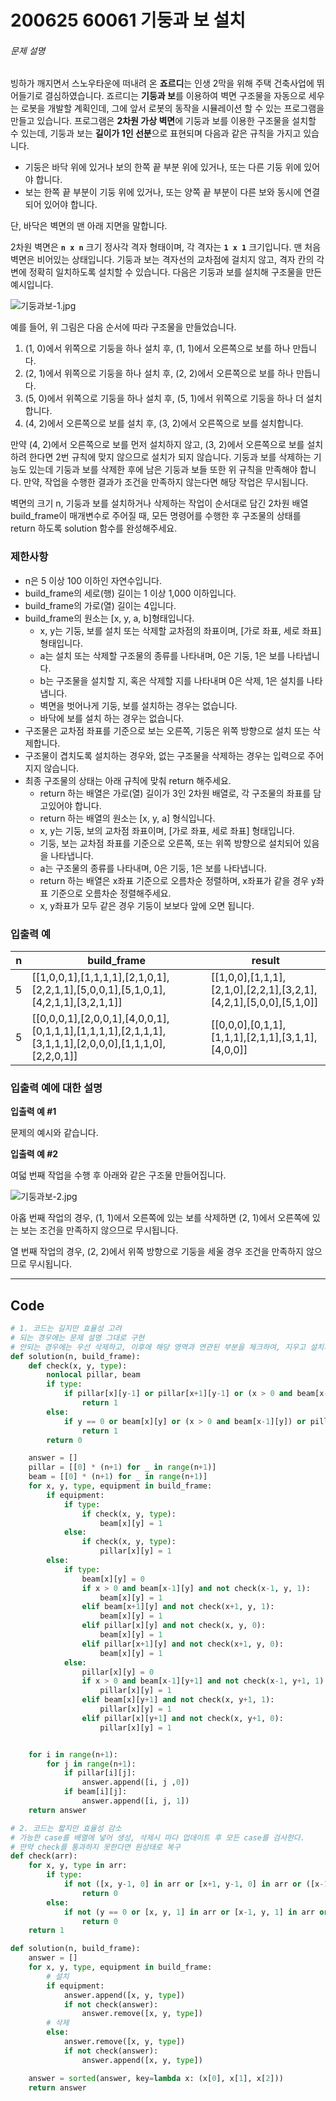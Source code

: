 # 200625 60061 기둥과 보 설치

###### 문제 설명

빙하가 깨지면서 스노우타운에 떠내려 온 **죠르디**는 인생 2막을 위해 주택 건축사업에 뛰어들기로 결심하였습니다. 죠르디는 **기둥과 보**를 이용하여 벽면 구조물을 자동으로 세우는 로봇을 개발할 계획인데, 그에 앞서 로봇의 동작을 시뮬레이션 할 수 있는 프로그램을 만들고 있습니다.
프로그램은 **2차원 가상 벽면**에 기둥과 보를 이용한 구조물을 설치할 수 있는데, 기둥과 보는 **길이가 1인 선분**으로 표현되며 다음과 같은 규칙을 가지고 있습니다.

- 기둥은 바닥 위에 있거나 보의 한쪽 끝 부분 위에 있거나, 또는 다른 기둥 위에 있어야 합니다.
- 보는 한쪽 끝 부분이 기둥 위에 있거나, 또는 양쪽 끝 부분이 다른 보와 동시에 연결되어 있어야 합니다.

단, 바닥은 벽면의 맨 아래 지면을 말합니다.

2차원 벽면은 **`n x n`** 크기 정사각 격자 형태이며, 각 격자는 **`1 x 1`** 크기입니다. 맨 처음 벽면은 비어있는 상태입니다. 기둥과 보는 격자선의 교차점에 걸치지 않고, 격자 칸의 각 변에 정확히 일치하도록 설치할 수 있습니다. 다음은 기둥과 보를 설치해 구조물을 만든 예시입니다.

![기둥과보-1.jpg](images/834b86e5-6fd0-4d3c-8023-7f853ea4301f.jpg)

예를 들어, 위 그림은 다음 순서에 따라 구조물을 만들었습니다.

1. (1, 0)에서 위쪽으로 기둥을 하나 설치 후, (1, 1)에서 오른쪽으로 보를 하나 만듭니다.
2. (2, 1)에서 위쪽으로 기둥을 하나 설치 후, (2, 2)에서 오른쪽으로 보를 하나 만듭니다.
3. (5, 0)에서 위쪽으로 기둥을 하나 설치 후, (5, 1)에서 위쪽으로 기둥을 하나 더 설치합니다.
4. (4, 2)에서 오른쪽으로 보를 설치 후, (3, 2)에서 오른쪽으로 보를 설치합니다.

만약 (4, 2)에서 오른쪽으로 보를 먼저 설치하지 않고, (3, 2)에서 오른쪽으로 보를 설치하려 한다면 2번 규칙에 맞지 않으므로 설치가 되지 않습니다. 기둥과 보를 삭제하는 기능도 있는데 기둥과 보를 삭제한 후에 남은 기둥과 보들 또한 위 규칙을 만족해야 합니다. 만약, 작업을 수행한 결과가 조건을 만족하지 않는다면 해당 작업은 무시됩니다.

벽면의 크기 n, 기둥과 보를 설치하거나 삭제하는 작업이 순서대로 담긴 2차원 배열 build_frame이 매개변수로 주어질 때, 모든 명령어를 수행한 후 구조물의 상태를 return 하도록 solution 함수를 완성해주세요.

### 제한사항

- n은 5 이상 100 이하인 자연수입니다.
- build_frame의 세로(행) 길이는 1 이상 1,000 이하입니다.
- build_frame의 가로(열) 길이는 4입니다.
- build_frame의 원소는 [x, y, a, b]형태입니다.
  - x, y는 기둥, 보를 설치 또는 삭제할 교차점의 좌표이며, [가로 좌표, 세로 좌표] 형태입니다.
  - a는 설치 또는 삭제할 구조물의 종류를 나타내며, 0은 기둥, 1은 보를 나타냅니다.
  - b는 구조물을 설치할 지, 혹은 삭제할 지를 나타내며 0은 삭제, 1은 설치를 나타냅니다.
  - 벽면을 벗어나게 기둥, 보를 설치하는 경우는 없습니다.
  - 바닥에 보를 설치 하는 경우는 없습니다.
- 구조물은 교차점 좌표를 기준으로 보는 오른쪽, 기둥은 위쪽 방향으로 설치 또는 삭제합니다.
- 구조물이 겹치도록 설치하는 경우와, 없는 구조물을 삭제하는 경우는 입력으로 주어지지 않습니다.
- 최종 구조물의 상태는 아래 규칙에 맞춰 return 해주세요.
  - return 하는 배열은 가로(열) 길이가 3인 2차원 배열로, 각 구조물의 좌표를 담고있어야 합니다.
  - return 하는 배열의 원소는 [x, y, a] 형식입니다.
  - x, y는 기둥, 보의 교차점 좌표이며, [가로 좌표, 세로 좌표] 형태입니다.
  - 기둥, 보는 교차점 좌표를 기준으로 오른쪽, 또는 위쪽 방향으로 설치되어 있음을 나타냅니다.
  - a는 구조물의 종류를 나타내며, 0은 기둥, 1은 보를 나타냅니다.
  - return 하는 배열은 x좌표 기준으로 오름차순 정렬하며, x좌표가 같을 경우 y좌표 기준으로 오름차순 정렬해주세요.
  - x, y좌표가 모두 같은 경우 기둥이 보보다 앞에 오면 됩니다.

### 입출력 예

| n    | build_frame                                                  | result                                                       |
| ---- | ------------------------------------------------------------ | ------------------------------------------------------------ |
| 5    | [[1,0,0,1],[1,1,1,1],[2,1,0,1],[2,2,1,1],[5,0,0,1],[5,1,0,1],[4,2,1,1],[3,2,1,1]] | [[1,0,0],[1,1,1],[2,1,0],[2,2,1],[3,2,1],[4,2,1],[5,0,0],[5,1,0]] |
| 5    | [[0,0,0,1],[2,0,0,1],[4,0,0,1],[0,1,1,1],[1,1,1,1],[2,1,1,1],[3,1,1,1],[2,0,0,0],[1,1,1,0],[2,2,0,1]] | [[0,0,0],[0,1,1],[1,1,1],[2,1,1],[3,1,1],[4,0,0]]            |

### 입출력 예에 대한 설명

**입출력 예 #1**

문제의 예시와 같습니다.

**입출력 예 #2**

여덟 번째 작업을 수행 후 아래와 같은 구조물 만들어집니다.

![기둥과보-2.jpg](images/ff82828f-5d2c-43af-b734-2752a776a234.jpg)

아홉 번째 작업의 경우, (1, 1)에서 오른쪽에 있는 보를 삭제하면 (2, 1)에서 오른쪽에 있는 보는 조건을 만족하지 않으므로 무시됩니다.

열 번째 작업의 경우, (2, 2)에서 위쪽 방향으로 기둥을 세울 경우 조건을 만족하지 않으므로 무시됩니다.

---

## Code

```python
# 1. 코드는 길지만 효율성 고려
# 되는 경우에는 문제 설명 그대로 구현
# 안되는 경우에는 우선 삭제하고, 이후에 해당 영역과 연관된 부분을 체크하여, 지우고 설치가 성립되지 않으면 다시 생성
def solution(n, build_frame):
    def check(x, y, type):
        nonlocal pillar, beam
        if type:
            if pillar[x][y-1] or pillar[x+1][y-1] or (x > 0 and beam[x-1][y] and beam[x+1][y]):
                return 1
        else:
            if y == 0 or beam[x][y] or (x > 0 and beam[x-1][y]) or pillar[x][y-1]:
                return 1
        return 0

    answer = []
    pillar = [[0] * (n+1) for _ in range(n+1)]
    beam = [[0] * (n+1) for _ in range(n+1)]
    for x, y, type, equipment in build_frame:
        if equipment:
            if type:
                if check(x, y, type):
                    beam[x][y] = 1
            else:
                if check(x, y, type):
                    pillar[x][y] = 1
        else:
            if type:
                beam[x][y] = 0
                if x > 0 and beam[x-1][y] and not check(x-1, y, 1):
                    beam[x][y] = 1
                elif beam[x+1][y] and not check(x+1, y, 1):
                    beam[x][y] = 1
                elif pillar[x][y] and not check(x, y, 0):
                    beam[x][y] = 1
                elif pillar[x+1][y] and not check(x+1, y, 0):
                    beam[x][y] = 1
            else:
                pillar[x][y] = 0
                if x > 0 and beam[x-1][y+1] and not check(x-1, y+1, 1):
                    pillar[x][y] = 1
                elif beam[x][y+1] and not check(x, y+1, 1):
                    pillar[x][y] = 1
                elif pillar[x][y+1] and not check(x, y+1, 0):
                    pillar[x][y] = 1


    for i in range(n+1):
        for j in range(n+1):
            if pillar[i][j]:
                answer.append([i, j ,0])
            if beam[i][j]:
                answer.append([i, j, 1])
    return answer
```

```python
# 2. 코드는 짧지만 효율성 감소
# 가능한 case를 배열에 넣어 생성, 삭제시 마다 업데이트 후 모든 case를 검사한다.
# 만약 check를 통과하지 못한다면 원상태로 복구
def check(arr):
    for x, y, type in arr:
        if type:
            if not ([x, y-1, 0] in arr or [x+1, y-1, 0] in arr or ([x-1, y, 1] in arr and [x+1, y, 1] in arr)):
                return 0
        else:
            if not (y == 0 or [x, y, 1] in arr or [x-1, y, 1] in arr or [x, y-1, 0] in arr):
                return 0
    return 1

def solution(n, build_frame):
    answer = []
    for x, y, type, equipment in build_frame:
        # 설치
        if equipment:
            answer.append([x, y, type])
            if not check(answer):
                answer.remove([x, y, type])
        # 삭제
        else:
            answer.remove([x, y, type])
            if not check(answer):
                answer.append([x, y, type])

    answer = sorted(answer, key=lambda x: (x[0], x[1], x[2]))
    return answer
```

